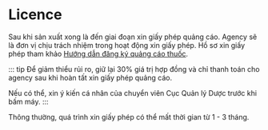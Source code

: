 # Licence
Sau khi sản xuất xong là đến giai đoạn xin giấy phép quảng cáo.
Agency sẽ là đơn vị chịu trách nhiệm trong hoạt động xin giấy phép. Hồ sơ xin giấy phép tham khảo [Hướng dẫn đăng ký quảng cáo thuốc](../medicine-application.md).

::: tip
Để giảm thiểu rủi ro, giữ lại 30% giá trị hợp đồng và chỉ thanh toán cho agency sau khi hoàn tất xin giấy phép quảng cáo.

Nếu có thể, xin ý kiến cá nhân của chuyển viên Cục Quản lý Dược trước khi bấm máy.
:::

Thông thường, quá trình xin giấy phép có thể mất thời gian từ 1 - 3 tháng.